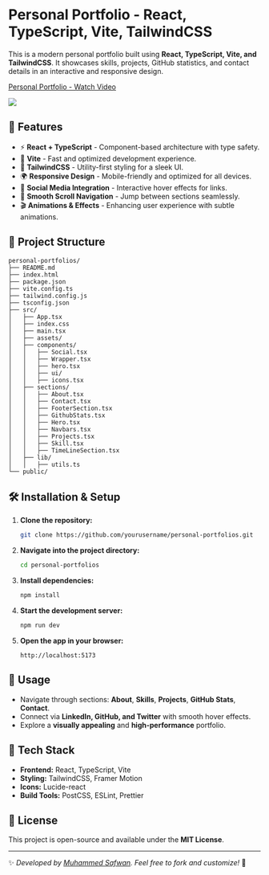 # Personal Portfolio - React, TypeScript, Vite, TailwindCSS

This is a modern personal portfolio built using **React, TypeScript, Vite, and TailwindCSS**. It showcases skills, projects, GitHub statistics, and contact details in an interactive and responsive design.

<div>
    <a href="https://www.loom.com/share/9903d61336bb4d9eb40e58f9b673e2e6">
      <p>Personal Portfolio - Watch Video</p>
    </a>
    <a href="https://www.loom.com/share/9903d61336bb4d9eb40e58f9b673e2e6">
      <img style="max-width:300px;" src="https://cdn.loom.com/sessions/thumbnails/9903d61336bb4d9eb40e58f9b673e2e6-d4b254e53476a057-full-play.gif">
    </a>
</div>

## 🚀 Features

- ⚡ **React + TypeScript** - Component-based architecture with type safety.
- 🚀 **Vite** - Fast and optimized development experience.
- 🎨 **TailwindCSS** - Utility-first styling for a sleek UI.
- 🌍 **Responsive Design** - Mobile-friendly and optimized for all devices.
- 🔗 **Social Media Integration** - Interactive hover effects for links.
- 📜 **Smooth Scroll Navigation** - Jump between sections seamlessly.
- 🎬 **Animations & Effects** - Enhancing user experience with subtle animations.

## 📂 Project Structure

```
personal-portfolios/
├── README.md
├── index.html
├── package.json
├── vite.config.ts
├── tailwind.config.js
├── tsconfig.json
├── src/
│   ├── App.tsx
│   ├── index.css
│   ├── main.tsx
│   ├── assets/
│   ├── components/
│   │   ├── Social.tsx
│   │   ├── Wrapper.tsx
│   │   ├── hero.tsx
│   │   ├── ui/
│   │   ├── icons.tsx
│   ├── sections/
│   │   ├── About.tsx
│   │   ├── Contact.tsx
│   │   ├── FooterSection.tsx
│   │   ├── GithubStats.tsx
│   │   ├── Hero.tsx
│   │   ├── Navbars.tsx
│   │   ├── Projects.tsx
│   │   ├── Skill.tsx
│   │   ├── TimeLineSection.tsx
│   ├── lib/
│   │   ├── utils.ts
└── public/
```

## 🛠️ Installation & Setup

1. **Clone the repository:**
   ```bash
   git clone https://github.com/yourusername/personal-portfolios.git
   ```

2. **Navigate into the project directory:**
   ```bash
   cd personal-portfolios
   ```

3. **Install dependencies:**
   ```bash
   npm install
   ```

4. **Start the development server:**
   ```bash
   npm run dev
   ```

5. **Open the app in your browser:**
   ```
   http://localhost:5173
   ```

## 📌 Usage

- Navigate through sections: **About**, **Skills**, **Projects**, **GitHub Stats**, **Contact**.
- Connect via **LinkedIn, GitHub, and Twitter** with smooth hover effects.
- Explore a **visually appealing** and **high-performance** portfolio.

## 🎯 Tech Stack

- **Frontend:** React, TypeScript, Vite
- **Styling:** TailwindCSS, Framer Motion
- **Icons:** Lucide-react
- **Build Tools:** PostCSS, ESLint, Prettier

## 📄 License

This project is open-source and available under the **MIT License**.

---

✨ *Developed by [Muhammed Safwan](https://github.com/me-safwan-07). Feel free to fork and customize!* 🚀

